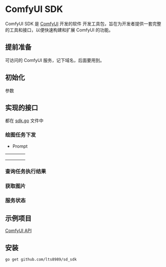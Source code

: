 # ComfyUI SDK

ComfyUI SDK 是 [ComfyUI](https://github.com/comfyanonymous/ComfyUI) 开发的软件 开发工具包，旨在为开发者提供一套完整的工具和接口，以便快速构建和扩展 ComfyUI 的功能。

## 提前准备

可访问的 ComfyUI 服务，记下域名，后面要用到。

## 初始化

参数

## 实现的接口
都在 [sdk.go](sdk/sdk.go) 文件中

### 绘图任务下发

* Prompt
  
|   |   |   |   |
|---|---|---|---|
|   |   |   |   |
|   |   |   |   |
|   |   |   |   |

### 查询任务执行结果

### 获取图片

### 服务状态

## 示例项目

[ComfyUI API](https://github.com/lts8989/sd_api)

## 安装

    go get github.com/lts8989/sd_sdk

